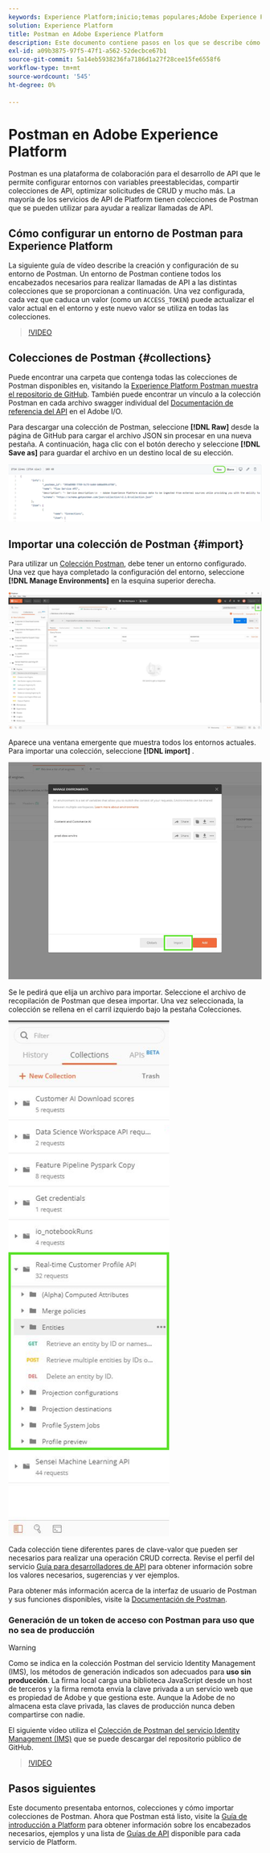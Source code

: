 ```yaml
---
keywords: Experience Platform;inicio;temas populares;Adobe Experience Platform;guía de api;guía de api de platform;introducción a platform;guía para desarrolladores
solution: Experience Platform
title: Postman en Adobe Experience Platform
description: Este documento contiene pasos en los que se describe cómo configurar un entorno de Postman, importar colecciones de Postman y una lista de colecciones disponibles para cada servicio de Platform.
exl-id: a09b3875-97f5-47f1-a562-52decbce67b1
source-git-commit: 5a14eb5938236fa7186d1a27f28cee15fe6558f6
workflow-type: tm+mt
source-wordcount: '545'
ht-degree: 0%

---
```


# Postman en Adobe Experience Platform

Postman es una plataforma de colaboración para el desarrollo de API que le permite configurar entornos con variables preestablecidas, compartir colecciones de API, optimizar solicitudes de CRUD y mucho más. La mayoría de los servicios de API de Platform tienen colecciones de Postman que se pueden utilizar para ayudar a realizar llamadas de API.

## Cómo configurar un entorno de Postman para Experience Platform

La siguiente guía de vídeo describe la creación y configuración de su entorno de Postman. Un entorno de Postman contiene todos los encabezados necesarios para realizar llamadas de API a las distintas colecciones que se proporcionan a continuación. Una vez configurada, cada vez que caduca un valor (como un `ACCESS_TOKEN`) puede actualizar el valor actual en el entorno y este nuevo valor se utiliza en todas las colecciones.

>[!VIDEO](https://video.tv.adobe.com/v/28832)

## Colecciones de Postman {#collections}

Puede encontrar una carpeta que contenga todas las colecciones de Postman disponibles en, visitando la [Experience Platform Postman muestra el repositorio de GitHub](https://github.com/adobe/experience-platform-postman-samples/tree/master/apis/experience-platform). También puede encontrar un vínculo a la colección Postman en cada archivo swagger individual del [Documentación de referencia del API](https://www.adobe.com/go/platform-api-reference-en) en el Adobe I/O.

Para descargar una colección de Postman, seleccione **[!DNL Raw]** desde la página de GitHub para cargar el archivo JSON sin procesar en una nueva pestaña. A continuación, haga clic con el botón derecho y seleccione **[!DNL Save as]** para guardar el archivo en un destino local de su elección.

![JSON sin procesar](./images/api-guide/raw-collection.PNG)

## Importar una colección de Postman {#import}

Para utilizar un [Colección Postman](#collections), debe tener un entorno configurado. Una vez que haya completado la configuración del entorno, seleccione **[!DNL Manage Environments]** en la esquina superior derecha.

![administrar selector de entorno](./images/api-guide/environment-selector.png)

Aparece una ventana emergente que muestra todos los entornos actuales. Para importar una colección, seleccione **[!DNL import]** .

![botón importar](./images/api-guide/import-collection.png)

Se le pedirá que elija un archivo para importar. Seleccione el archivo de recopilación de Postman que desea importar. Una vez seleccionada, la colección se rellena en el carril izquierdo bajo la pestaña Colecciones.

![colección llena](./images/api-guide/imported-collection.png)

Cada colección tiene diferentes pares de clave-valor que pueden ser necesarios para realizar una operación CRUD correcta. Revise el perfil del servicio [Guía para desarrolladores de API](api-guide.md#api-guides) para obtener información sobre los valores necesarios, sugerencias y ver ejemplos.

Para obtener más información acerca de la interfaz de usuario de Postman y sus funciones disponibles, visite la [Documentación de Postman](https://learning.postman.com/docs/getting-started/navigating-postman/).

### Generación de un token de acceso con Postman para uso que no sea de producción

>[!WARNING]
>
>Como se indica en la colección Postman del servicio Identity Management (IMS), los métodos de generación indicados son adecuados para **uso sin producción**. La firma local carga una biblioteca JavaScript desde un host de terceros y la firma remota envía la clave privada a un servicio web que es propiedad de Adobe y que gestiona este. Aunque la Adobe de no almacena esta clave privada, las claves de producción nunca deben compartirse con nadie.

El siguiente vídeo utiliza el [Colección de Postman del servicio Identity Management (IMS)](https://github.com/adobe/experience-platform-postman-samples/blob/master/apis/ims/Identity%20Management%20Service.postman_collection.json) que se puede descargar del repositorio público de GitHub.

>[!VIDEO](https://video.tv.adobe.com/v/29698/?quality=12&learn=on)

## Pasos siguientes

Este documento presentaba entornos, colecciones y cómo importar colecciones de Postman. Ahora que Postman está listo, visite la [Guía de introducción a Platform](api-guide.md) para obtener información sobre los encabezados necesarios, ejemplos y una lista de [Guías de API](api-guide.md#api-guides) disponible para cada servicio de Platform.
